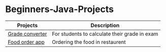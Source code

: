 # Beginners-Java-Projects

| Projects | Description |
| --- | --- |
| [ Grade converter ](https://github.com/sthsuyash/C-projects/tree/main/school-Management-System) | For students to calculate their grade in exam  |
| [ Food order app ](https://github.com/prashannastha7/Java/blob/main/Project.java) | Ordering the food in restaurent |


